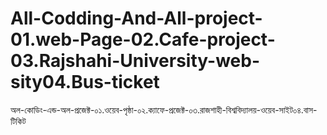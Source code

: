 # All-Codding-And-All-project-01.web-Page-02.Cafe-project-03.Rajshahi-University-web-sity04.Bus-ticket 
অল-কোডিং-এন্ড-অল-প্রজেক্ট-০১.ওয়েব-পৃষ্ঠা-০২.ক্যাফে-প্রজেক্ট-০৩.রাজশাহী-বিশ্ববিদ্যালয়-ওয়েব-সাইট০৪.বাস-টিকিট
